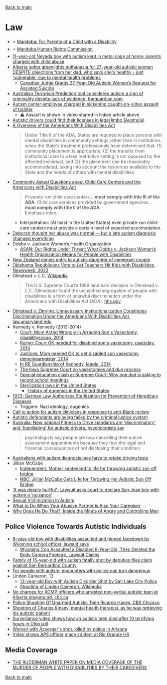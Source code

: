 [Back to main](README.md)

# Law

* :star: [Manitoba: For Parents of a Child with a Disability](https://www.gov.mb.ca/fs/imd/childwdisab.html)
* :star: [Manitoba Human Rights Commission](https://manitobahumanrights.ca/)
* [11-year-old Nevada boy with autism kept in metal cage at home; parents charged with child abuse](https://www.nbcnews.com/news/us-news/11-year-old-nevada-boy-autism-kept-metal-cage-home-parents-charged-chi-rcna149375)
* [Alberta judge greenlights euthanasia for 27-year-old autistic woman DESPITE objections from her dad, who says she's healthy - just 'vulnerable' due to mental health problems](https://www.dailymail.co.uk/health/article-13244691/Alberta-judge-greenlights-euthanasia-autistic-woman-DESPITE-objection-dad.html)
  * [Canadian Judge Grants 27-Year-Old Autistic Woman’s Request for Assisted Suicide](https://www.ncregister.com/cna/canadian-judge-grants-27-year-old-autistic-woman-s-request-for-assisted-suicide)
* [Australian Terrorism Prediction tool considered autism a sign of criminality despite lack of evidence, theguardian.com](https://www.theguardian.com/australia-news/2023/may/12/australian-terrorism-prediction-tool-considered-autism-a-sign-of-criminality-despite-lack-of-evidence)
* [Autism center employee charged in sickening caught-on-video assault of toddler](https://nypost.com/2024/05/03/us-news/childs-sickening-assault-at-autism-center-captured-on-video-employee-charged/)
  * :warning: Assault is shown in video shared in linked article above.
* [Autistic drivers could find their licenses in legal limbo (Australia)](https://www.abc.net.au/news/2023-11-20/autism-driving-licences-new-standards/103108100)
* [A Overview of the Americans With Disabilities Act](https://adata.org/factsheet/ADA-overview)
  > Under Title II of the ADA, States are required to place persons with mental disabilities in community settings rather than in institutions when the State's treatment professionals have determined that: (1) community placement is appropriate, (2) the transfer from institutional care to a less restrictive setting is not opposed by the affected individual, and (3) the placement can be reasonably accommodated, taking into account the resources available to the State and the needs of others with mental disabilities.
* [Commonly Asked Questions about Child Care Centers and the Americans with Disabilities Act](https://www.ada.gov/resources/child-care-centers/)
  > Privately-run child care centers... **must comply with title III of the ADA**. Child care services provided by government agencies... **must comply with title II of the ADA**.  
  > Emphasis mine. 
  * Interpretation: (At least in the United States) even private-run child-care centers must provide a certain level of expected accomodation.
* [Deborah thought her abuse was normal — but a late autism diagnosis changed everything](https://www.abc.net.au/news/2023-01-09/late-autism-diagnosis-changed-everything-for-victim-survivor/101826824)
* Dobbs v. Jackson Women’s Health Organization
  * [ASAN: Our Rights Under Threat: What Dobbs v. Jackson Women’s Health Organization Means for People with Disabilities](https://autisticadvocacy.org/policy/toolkits/ourrights/)
* [New Zealand denies entry to autistic daughter of immigrant couple](https://www.theguardian.com/world/2022/apr/26/new-zealand-denies-entry-to-autistic-daughter-of-immigrant-couple)
* [Oklahoma Republicans Vote to Let Teachers Hit Kids with Disabilities, Newsweek, 2023](https://www.newsweek.com/oklahoma-republicans-vote-let-teahers-hit-kids-disabilities-1787784)
* Olmstead v. L.C. [Wikipedia](https://en.wikipedia.org/wiki/Olmstead_v._L.C.)
  > The U.S. Supreme Court’s 1999 landmark decision in Olmstead v. L.C. (Olmstead) found the unjustified segregation of people with disabilities is a form of unlawful discrimination under the Americans with Disabilities Act (ADA).
  > [hhs.gov](https://www.hhs.gov/civil-rights/for-individuals/special-topics/community-living-and-olmstead/index.html)
* [Olmstead v. Zimring, Unnecessary Institutionalization Constitutes Discrimination Under the Americans With Disabilities Act, law.umaryland.edu](https://digitalcommons.law.umaryland.edu/cgi/viewcontent.cgi?referer=&httpsredir=1&article=1064&context=jhclp)
* Kennedy v. Kennedy (2013-2014)
  * [Court: Mom Acted Wrongly in Arraging Son's Vasectomy, disabilityscoop, 2014](https://www.disabilityscoop.com/2014/04/18/court-sons-vasectomy/19291/)
  * [Ruling: Court OK needed for disabled son's vasectomy, usatoday, 2014](https://www.usatoday.com/story/news/nation/2014/04/18/ruling-court-ok-needed-for-disabled-sons-vasectomy/7893917/)
  * [Justices: Mom needed OK to get disabled son vasectomy, demoinesregister, 2014](https://www.desmoinesregister.com/story/news/crime-and-courts/2014/04/19/iowa-justices-disabled-son-vasectomy/7901073/)
  * [In RE Guardianship of Kennedy, leagle, 2014](https://www.leagle.com/decision/iniaco20140418138)
  * [The Iowa Supreme Court on vasectomies and due process](https://iowaappeals.com/administrator/the-iowa-supreme-court-on-vasectomies-and-due-process/)
  * [Special education clash at Supreme Court: Why one dad is asking to record school meetings](https://www.usatoday.com/story/news/politics/2024/06/05/iep-disabilities-autism-supreme-court-massachusetts/73879835007/)
  * [Sterilization laws in the United States](https://en.wikipedia.org/wiki/Sterilization_law_in_the_United_States)
    * [History of eugenics in the United States](https://gallaudet.edu/museum/exhibits/history-through-deaf-eyes/language-and-identity/a-deaf-variety-of-the-human-race/#:~:text=Alexander%20Graham%20Bell%20studied%20eugenics,all%2C%20marrying%20other%20deaf%20people.)
* [1933: German Law Authorizes Sterilization for Prevention of Hereditary Diseases](https://newspapers.ushmm.org/events/german-law-authorizes-sterilization-for-prevention-of-hereditary-diseases)
  * Triggers: Nazi ideology, eugenics
* [Call to action for autism clinicians in response to anti-Black racism](https://www.ncbi.nlm.nih.gov/pmc/articles/PMC9008552/)
* [Autistic defendants are being failed by the criminal justice system](https://www.cam.ac.uk/research/news/autistic-defendants-are-being-failed-by-the-criminal-justice-system)
* [Australia: New national Fitness to Drive standards are 'discriminatory' and 'humiliating' for autistic drivers, psychologists say](https://www.abc.net.au/news/2023-11-26/national-fitness-to-drive-standards-humiliating-autistic-drivers/103147928)
  > psychologists say people are now cancelling their autism assessment appointments because they fear the legal and financial consequences of not disclosing their condition
* [Australians with autism diagnosis may have to retake driving tests](https://www.drive.com.au/news/australian-autism-diagnosis-retake-driving-test/)
* Jillian McCabe
  * [Independent: Mother sentenced to life for throwing autistic son off bridge](https://www.independent.co.uk/news/world/americas/mother-sentenced-to-life-for-throwing-autistic-son-off-bridge-a6893851.html)
  * [NBC: Jillian McCabe Gets Life for Throwing Her Autistic Son Off Bridge](https://www.nbcnews.com/news/us-news/jillian-mccabe-gets-life-throwing-her-autistic-son-bridge-n524506)
* [‘It was deeply hurtful': Lawsuit asks court to declare San Jose boy with autism a ‘nuisance'](https://www.nbcbayarea.com/news/local/san-jose-lawsuit-autism-nuisance/3481996/)
* [Sexual Victimization in Autism](https://autism.org/sexual-victimization-in-autism/)
* [What to Do When Your Abusive Partner is Also Your Caregiver](https://www.thehotline.org/resources/what-to-do-when-your-abusive-partner-is-also-your-caregiver/)
* [Why Does He Do That?: Inside the Minds of Angry and Controlling Men](https://ia600108.us.archive.org/30/items/LundyWhyDoesHeDoThat/Lundy_Why-does-he-do-that.pdf)

## Police Violence Towards Autistic Individuals

* [8-year-old boy with disabilities assaulted and pinned facedown by Wyoming school officer, lawsuit says](https://www.nbcnews.com/news/us-news/8-year-old-boy-disabilities-assaulted-pinned-facedown-wyoming-school-o-rcna127953)
  * [Wyoming Cop Assaulted a Disabled 8-Year-Old, Then Deleted the Body Camera Footage, Lawsuit Claims](https://reason.com/2023/12/04/wyoming-cop-assaulted-a-disabled-8-year-old-then-deleted-the-body-camera-footage/)
* [Family of 15-year-old with autism fatally shot by deputies files claim against San Bernardino County](https://www.latimes.com/california/story/2024-03-21/family-of-15-year-old-with-autism-fatally-shot-by-deputies-files-claim-against-san-bernardino-county)
* [For people with autism, encounters with police can turn dangerous](https://medicalxpress.com/news/2019-05-people-autism-encounters-police-dangerous.html)
* Linden Cameron, 13
  * [13-year-old Boy with Autism Disorder Shot by Salt Lake City Police](https://www.npr.org/2020/09/09/910975499/autistic-13-year-old-boy-shot-by-salt-lake-city-police)
  * [Shooting of Linden Cameron, Wikipedia](https://en.wikipedia.org/wiki/Shooting_of_Linden_Cameron)
* [No charges for RCMP officers who arrested non-verbal autistic teen at Alberta playground, cbc.ca](https://www.cbc.ca/news/canada/edmonton/autistic-teenager-arrest-rcmp-alberta-1.7156757)
* [Police Shooting Of Unarmed Autistic Teen Ricardo Hayes, CBS Chicaco](https://www.cbsnews.com/chicago/news/police-shooting-settlement-ricardo-hayes-sgt-khalil-muhammad-city-council-finance-committee/)
* [Shooting of Charles Kinsey, mental health therapist, as he was retrieving his autistic patient](https://en.wikipedia.org/wiki/Shooting_of_Charles_Kinsey)
* [Surveillance video shows how an autistic teen died after 10 terrifying hours in Ohio jail](https://www.dispatch.com/story/news/2024/06/01/video-shows-how-an-autistic-teen-died-after-10-hours-in-an-ohio-jail/73208311007/))
* [Woman with Asperger's shot, killed by police in Arizona](https://www.cnn.com/2016/02/05/us/aspergers-woman-killed/index.html)
* [Video shows APS officer mace student at Rio Grande HS](https://www.kob.com/new-mexico/video-shows-aps-officer-mace-student-at-rio-grande-hs/)


## Media Coverage

* [THE RUDERMAN WHITE PAPER ON MEDIA COVERAGE OF THE MURDER OF PEOPLE WITH DISABILITIES BY THEIR CAREGIVERS](https://www.researchgate.net/publication/335150121_THE_RUDERMAN_WHITE_PAPER_ON_MEDIA_COVERAGE_OF_THE_MURDER_OF_PEOPLE_WITH_DISABILITIES_BY_THEIR_CAREGIVERS)


[Back to main](README.md)